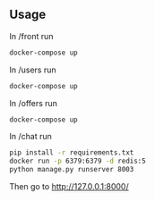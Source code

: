 ## Usage

In /front run

```bash
docker-compose up
```

In /users run

```bash
docker-compose up
```

In /offers run

```bash
docker-compose up
```

In /chat run

```bash
pip install -r requirements.txt
docker run -p 6379:6379 -d redis:5
python manage.py runserver 8003
```

Then go to http://127.0.0.1:8000/
